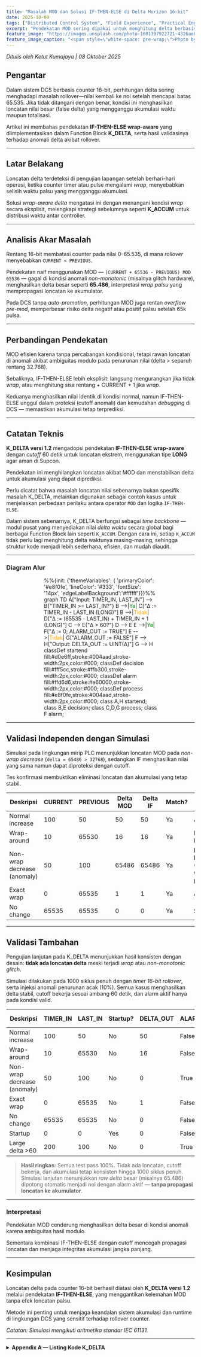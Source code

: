```yaml
---
title: "Masalah MOD dan Solusi IF-THEN-ELSE di Delta Horizon 16-bit"
date: 2025-10-09
tags: ["Distributed Control System", "Field Experience", "Practical Engineering"]
excerpt: "Pendekatan MOD sering dipakai untuk menghitung delta berbasis counter 16-bit di sistem DCS. Namun, metode ini rawan menghasilkan loncatan nilai saat terjadi anomali pembacaan."
feature_image: "https://images.unsplash.com/photo-1601397922721-4326ae07bbc5?crop=entropy&cs=tinysrgb&fit=max&fm=jpg&ixid=M3wxMTc3M3wwfDF8c2VhcmNofDZ8fG1hdGh8ZW58MHx8fHwxNzU5OTQzNjQ3fDA&ixlib=rb-4.1.0&q=80&w=2000"
feature_image_caption: "<span style=\"white-space: pre-wrap;\">Photo by </span><a href=\"https://unsplash.com/@joshua_hoehne?utm_source=ghost&amp;utm_medium=referral&amp;utm_campaign=api-credit\"><span style=\"white-space: pre-wrap;\">Joshua Hoehne</span></a><span style=\"white-space: pre-wrap;\"> / </span><a href=\"https://unsplash.com/?utm_source=ghost&amp;utm_medium=referral&amp;utm_campaign=api-credit\"><span style=\"white-space: pre-wrap;\">Unsplash</span></a>"
---
```


<p><em>Ditulis oleh Ketut Kumajaya | 08 Oktober 2025</em></p>
<h2 id="pengantar">Pengantar</h2>
<p>Dalam sistem DCS berbasis counter 16-bit, perhitungan delta sering menghadapi masalah rollover—nilai kembali ke nol setelah mencapai batas 65.535. Jika tidak ditangani dengan benar, kondisi ini menghasilkan loncatan nilai besar (false delta) yang mengganggu akumulasi waktu maupun totalisasi.</p>
<p>Artikel ini membahas pendekatan <strong>IF-THEN-ELSE wrap-aware</strong> yang diimplementasikan dalam Function Block <strong>K_DELTA</strong>, serta hasil validasinya terhadap anomali delta akibat rollover.</p>
<hr>
<h2 id="latar-belakang">Latar Belakang</h2>
<p>Loncatan delta terdeteksi di pengujian lapangan setelah berhari-hari operasi, ketika counter timer atau pulse mengalami <em>wrap</em>, menyebabkan selisih waktu palsu yang mengganggu akumulasi.</p>
<p>Solusi <em>wrap-aware delta</em> mengatasi ini dengan menangani kondisi <em>wrap</em> secara eksplisit, melengkapi strategi sebelumnya seperti <strong>K_ACCUM</strong> untuk distribusi waktu antar controller.</p>
<hr>
<h2 id="analisis-akar-masalah">Analisis Akar Masalah</h2>
<p>Rentang 16-bit membatasi counter pada nilai 0–65.535, di mana <em>rollover</em> menyebabkan <code>CURRENT &lt; PREVIOUS</code>.</p>
<p>Pendekatan naif menggunakan MOD — <code>(CURRENT + 65536 - PREVIOUS) MOD 65536</code> — gagal di kondisi anomali <em>non-monotonic</em> (misalnya glitch hardware), menghasilkan delta besar seperti <strong>65.486</strong>, interpretasi <em>wrap palsu</em> yang mempropagasi loncatan ke akumulator.</p>
<p>Pada DCS tanpa <em>auto-promotion</em>, perhitungan MOD juga rentan <em>overflow pre-mod</em>, memperbesar risiko delta negatif atau positif palsu setelah 65k pulsa.</p>
<hr>
<h2 id="perbandingan-pendekatan">Perbandingan Pendekatan</h2>
<p>MOD efisien karena tanpa percabangan kondisional, tetapi rawan loncatan di anomali akibat ambiguitas modulo pada penurunan nilai (delta &gt; separuh rentang 32.768).</p>
<p>Sebaliknya, IF-THEN-ELSE lebih eksplisit: langsung mengurangkan jika tidak <em>wrap</em>, atau menghitung sisa rentang + CURRENT + 1 jika <em>wrap</em>.</p>
<p>Keduanya menghasilkan nilai identik di kondisi normal, namun IF-THEN-ELSE unggul dalam proteksi (cutoff anomali) dan kemudahan <em>debugging</em> di DCS — memastikan akumulasi tetap terprediksi.</p>
<hr>
<h2 id="catatan-teknis">Catatan Teknis</h2>
<p><strong>K_DELTA versi 1.2</strong> mengadopsi pendekatan <strong>IF-THEN-ELSE wrap-aware</strong> dengan <em>cutoff</em> 60 detik untuk loncatan ekstrem, menggunakan tipe <strong>LONG</strong> agar aman di Supcon.</p>
<p>Pendekatan ini menghilangkan loncatan akibat MOD dan menstabilkan delta untuk akumulasi yang dapat diprediksi.</p>
<p>Perlu dicatat bahwa masalah loncatan nilai sebenarnya bukan spesifik masalah K_DELTA, melainkan digunakan sebagai contoh kasus untuk menjelaskan perbedaan perilaku antara operator <code>MOD</code> dan logika <code>IF-THEN-ELSE</code>.</p>
<p>Dalam sistem sebenarnya, K_DELTA berfungsi sebagai <em>time backbone</em> — modul pusat yang menyediakan nilai <em>delta waktu</em> secara global bagi berbagai Function Block lain seperti <code>K_ACCUM</code>. Dengan cara ini, setiap <code>K_ACCUM</code> tidak perlu lagi menghitung delta waktunya masing-masing, sehingga struktur kode menjadi lebih sederhana, efisien, dan mudah diaudit.</p>
<hr>
<h3 id="diagram-alur">Diagram Alur</h3>
<div style="display: flex; flex-direction: column; align-items: center;">
  <div class="mermaid" style="width:60%; max-width:none; font-size:14px;">
    %%{init: {'themeVariables': { 'primaryColor': '#e8f0fe', 'lineColor': '#333', 'fontSize': '14px', 'edgeLabelBackground':'#ffffff'}}}%%
    graph TD
        A["Input: TIMER_IN, LAST_IN"] --&gt; B{"TIMER_IN &gt;= LAST_IN?"}
        B --&gt;|<span style="color:green">Ya</span>| C["Δ := TIMER_IN - LAST_IN (LONG)"]
        B --&gt;|<span style="color:orange">Tidak</span>| D["Δ := (65535 - LAST_IN) + TIMER_IN + 1 (LONG)"]
        C --&gt; E{"Δ &gt; 60?"}
        D --&gt; E
        E --&gt;|<span style="color:green">Ya</span>| F["Δ := 0; ALARM_OUT := TRUE"]
        E --&gt;|<span style="color:orange">Tidak</span>| G["ALARM_OUT := FALSE"]
        F --&gt; H["Output: DELTA_OUT := UINT(Δ)"]
        G --&gt; H
        classDef startend fill:#d0e6ff,stroke:#004aad,stroke-width:2px,color:#000;
        classDef decision fill:#fff5cc,stroke:#ffb300,stroke-width:2px,color:#000;
        classDef alarm fill:#ffd6d6,stroke:#e60000,stroke-width:2px,color:#000;
        classDef process fill:#e8f0fe,stroke:#004aad,stroke-width:2px,color:#000;
        class A,H startend;
        class B,E decision;
        class C,D,G process;
        class F alarm;
  </div>
</div>
<hr>
<h2 id="validasi-independen-dengan-simulasi">Validasi Independen dengan Simulasi</h2>
<p>Simulasi pada lingkungan mirip PLC menunjukkan loncatan MOD pada <em>non-wrap decrease</em> (<code>delta = 65486 &gt; 32768</code>), sedangkan IF menghasilkan nilai yang sama namun dapat diproteksi dengan cutoff.</p>
<p>Tes konfirmasi membuktikan eliminasi loncatan dan akumulasi yang tetap stabil.</p>
<table>
<thead>
<tr>
<th>Deskripsi</th>
<th>CURRENT</th>
<th>PREVIOUS</th>
<th>Delta MOD</th>
<th>Delta IF</th>
<th>Match?</th>
<th>Catatan</th>
</tr>
</thead>
<tbody>
<tr>
<td>Normal increase</td>
<td>100</td>
<td>50</td>
<td>50</td>
<td>50</td>
<td>Ya</td>
<td>Aman</td>
</tr>
<tr>
<td>Wrap-around</td>
<td>10</td>
<td>65530</td>
<td>16</td>
<td>16</td>
<td>Ya</td>
<td>Rollover benar</td>
</tr>
<tr>
<td>Non-wrap decrease (anomaly)</td>
<td>50</td>
<td>100</td>
<td>65486</td>
<td>65486</td>
<td>Ya</td>
<td><strong>Loncatan besar</strong> (&gt;32.768, wrap palsu)</td>
</tr>
<tr>
<td>Exact wrap</td>
<td>0</td>
<td>65535</td>
<td>1</td>
<td>1</td>
<td>Ya</td>
<td>Aman</td>
</tr>
<tr>
<td>No change</td>
<td>65535</td>
<td>65535</td>
<td>0</td>
<td>0</td>
<td>Ya</td>
<td>Stabil</td>
</tr>
</tbody>
</table>
<hr>
<h2 id="validasi-tambahan">Validasi Tambahan</h2>
<p>Pengujian lanjutan pada K_DELTA menunjukkan hasil konsisten dengan desain: <strong>tidak ada loncatan delta</strong> meski terjadi <em>wrap</em> atau <em>non-monotonic glitch</em>.</p>
<p>Simulasi dilakukan pada 1000 siklus penuh dengan <em>timer 16-bit rollover</em>, serta injeksi anomali penurunan acak (10%). Semua kasus menghasilkan delta stabil, cutoff bekerja sesuai ambang 60 detik, dan alarm aktif hanya pada kondisi valid.</p>
<table>
<thead>
<tr>
<th>Deskripsi</th>
<th>TIMER_IN</th>
<th>LAST_IN</th>
<th>Startup?</th>
<th>DELTA_OUT</th>
<th>ALARM_OUT</th>
<th>Raw Delta</th>
<th>Status</th>
</tr>
</thead>
<tbody>
<tr>
<td>Normal increase</td>
<td>100</td>
<td>50</td>
<td>No</td>
<td>50</td>
<td>False</td>
<td>50</td>
<td>OK</td>
</tr>
<tr>
<td>Wrap-around</td>
<td>10</td>
<td>65530</td>
<td>No</td>
<td>16</td>
<td>False</td>
<td>16</td>
<td>OK</td>
</tr>
<tr>
<td>Non-wrap decrease (anomaly)</td>
<td>50</td>
<td>100</td>
<td>No</td>
<td>0</td>
<td>True</td>
<td>65486</td>
<td>OK</td>
</tr>
<tr>
<td>Exact wrap</td>
<td>0</td>
<td>65535</td>
<td>No</td>
<td>1</td>
<td>False</td>
<td>1</td>
<td>OK</td>
</tr>
<tr>
<td>No change</td>
<td>65535</td>
<td>65535</td>
<td>No</td>
<td>0</td>
<td>False</td>
<td>0</td>
<td>OK</td>
</tr>
<tr>
<td>Startup</td>
<td>0</td>
<td>0</td>
<td>Yes</td>
<td>0</td>
<td>False</td>
<td>0</td>
<td>OK</td>
</tr>
<tr>
<td>Large delta &gt;60</td>
<td>200</td>
<td>100</td>
<td>No</td>
<td>0</td>
<td>True</td>
<td>100</td>
<td>OK</td>
</tr>
</tbody>
</table>
<blockquote>
<p><strong>Hasil ringkas:</strong> Semua test pass 100%. Tidak ada loncatan, cutoff bekerja, dan akumulasi tetap konsisten hingga 1000 siklus penuh.<br>
Simulasi lanjutan menunjukkan <em>raw delta</em> besar (misalnya 65.486) dipotong otomatis menjadi nol dengan alarm aktif — <strong>tanpa propagasi loncatan ke akumulator</strong>.</p>
</blockquote>
<hr>
<h3 id="interpretasi">Interpretasi</h3>
<p>Pendekatan MOD cenderung menghasilkan delta besar di kondisi anomali karena ambiguitas hasil modulo.</p>
<p>Sementara kombinasi IF-THEN-ELSE dengan cutoff mencegah propagasi loncatan dan menjaga integritas akumulasi jangka panjang.</p>
<hr>
<h2 id="kesimpulan">Kesimpulan</h2>
<p>Loncatan delta pada counter 16-bit berhasil diatasi oleh <strong>K_DELTA versi 1.2</strong> melalui pendekatan <strong>IF-THEN-ELSE</strong>, yang menggantikan kelemahan MOD tanpa efek loncatan palsu.</p>
<p>Metode ini penting untuk menjaga keandalan sistem akumulasi dan runtime di lingkungan DCS yang sensitif terhadap rollover counter.</p>
<p><em>Catatan: Simulasi mengikuti aritmetika standar IEC 61131.</em></p>
<hr>
<details>
  <summary><strong>Appendix A — Listing Kode K_DELTA</strong></summary>
<pre><code class="language-pascal">(*==============================================================================
FB Name     : K_DELTA
Purpose     : Menghitung delta waktu wrap-aware dari timer utama (UINT 16-bit)
Author      : Ketut Kumajaya
Version     : 1.2 (IF-THEN-ELSE, no MOD)
Date        : 07/10/2025
Input       : TIMER_IN (UINT), LAST_IN (UINT)
Output      : DELTA_OUT (UINT), LAST_OUT (UINT), ALARM_OUT (BOOL)
Notes       : - IF-THEN-ELSE untuk hindari loncatan MOD
              - Cutoff 60 detik; LONG untuk Supcon-safe
              - Persisten global LAST_IN/OUT
==============================================================================*)

FUNCTION_BLOCK K_DELTA
VAR_INPUT
    TIMER_IN : UINT;
    LAST_IN  : UINT;
END_VAR
VAR_OUTPUT
    DELTA_OUT : UINT;
    LAST_OUT  : UINT;
    ALARM_OUT : BOOL;
END_VAR
VAR
    Delta       : LONG;
    StartupFlag : BOOL;
END_VAR

StartupFlag := g_bColdStartup OR g_bHotStartup OR g_bDownUsrPrgFlag OR g_bDownCfgFlag;

IF StartupFlag THEN
    Delta := 0;
    ALARM_OUT := FALSE;
    g_bColdStartup := FALSE;
    g_bHotStartup := FALSE;
    g_bDownUsrPrgFlag := FALSE;
    g_bDownCfgFlag := FALSE;
ELSE
    IF TIMER_IN &gt;= LAST_IN THEN
        Delta := ULONG_TO_LONG(UINT_TO_ULONG(TIMER_IN)) - ULONG_TO_LONG(UINT_TO_ULONG(LAST_IN));
    ELSE
        Delta := ULONG_TO_LONG(UINT_TO_ULONG(65535 - LAST_IN)) + ULONG_TO_LONG(UINT_TO_ULONG(TIMER_IN)) + 1;
    END_IF;

    IF Delta &gt; 60 THEN
        Delta := 0;
        ALARM_OUT := TRUE;
    ELSE
        ALARM_OUT := FALSE;
    END_IF;
END_IF;

DELTA_OUT := ULONG_TO_UINT(LONG_TO_ULONG(Delta));
LAST_OUT  := TIMER_IN;

END_FUNCTION_BLOCK
</code></pre>
</details>


